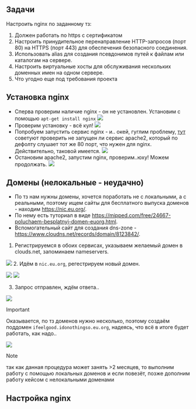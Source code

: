## Задачи
Настроить nginx по заданному тз:
1. Должен работать по https c сертификатом
2. Настроить принудительное перенаправление HTTP-запросов (порт 80) на HTTPS (порт 443) для обеспечения безопасного соединения.
3. Использовать alias для создания псевдонимов путей к файлам или каталогам на сервере.
4. Настроить виртуальные хосты для обслуживания нескольких доменных имен на одном сервере.
5. Что угодно еще под требования проекта
## Установка nginx
- Сперва проверим наличие nginx - он не установлен. Установим с помощью `apt-get install nginx` 
![](Pasted%20image%2020240916215251.png)
- Проверим установку - всё кул! 
![](Pasted%20image%2020240916215641.png)
- Попробуем запустить сервис nginx - и.. окей, гуглим проблему, [тут](https://stackoverflow.com/questions/51525710/nginx-failed-to-start-a-high-performance-web-server-and-a-reverse-proxy-server) советуют проверить не запущен ли сервис apache2, который по дефолту слушает тот же 80 порт, что нужен для nginx. Действительно, таковой имеется. 
![](Pasted%20image%2020240916220431.png)
- Остановим apache2, запустим nginx, проверим..юху! Можем продолжать.
![](Pasted%20image%2020240916220952.png)
## Домены (нелокальные - неудачно)
- По тз нам нужны домены, хочется поработать не с локальными, а с реальными, поэтому ищем сайты для бесплатного выпуска доменов - находим https://nic.eu.org/. 
- По нему есть туториал в виде https://mipped.com/free/24667-poluchaem-besplatnyj-domen-euorg.html. 
- Вспомогательный сайт для создания dns-zone - https://www.cloudns.net/records/domain/8123842/.

1. Регистрируемся в обоих сервисах, указываем желаемый домен в clouds.net, запоминаем nameservers.

![](Pasted%20image%2020240919014258.png)
2. Идём в `nic.eu.org`, регестрируем новый домен.

![](Pasted%20image%2020240919014408.png)
![](Pasted%20image%2020240919014341.png)

3. Запрос отправлен, ждём ответа..

![](Pasted%20image%2020240919014239.png)

>[!IMPORTANT]
> Оказывается, по тз доменов нужно несколько, поэтому создаём поддомен `ifeelgood.idonothingso.eu.org`, надеясь, что всё в итоге будет работать, как надо..


![](Pasted%20image%2020240919015902.png)
> [!NOTE]
> так как данная процедура может занять >2 месяцев, то выполним работу с помощью локальных доменов и если повезёт, позже дополним работу кейсом с нелокальными доменами

## Настройка nginx
